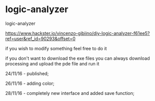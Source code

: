 # logic-analyzer

logic-analyzer

https://www.hackster.io/vincenzo-gibiino/diy-logic-analyzer-f61ee5?ref=user&ref_id=90293&offset=0

if you wish to modify something feel free to do it

if you don't want to download the exe files you can always download processing and upload the pde file and run it

24/11/16 - published;

26/11/16 - adding color;

28/11/16 - completely new interface and added save function;
